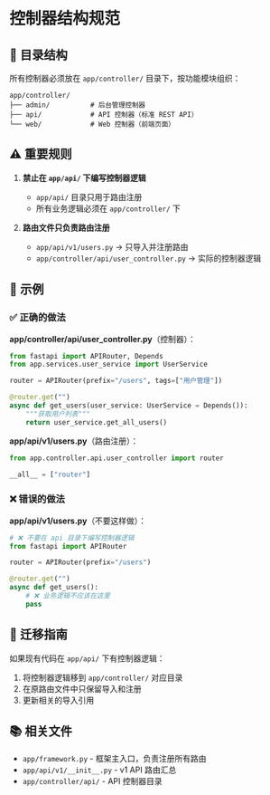 # 控制器结构规范

## 📁 目录结构

所有控制器必须放在 `app/controller/` 目录下，按功能模块组织：

```
app/controller/
├── admin/          # 后台管理控制器
├── api/            # API 控制器（标准 REST API）
└── web/            # Web 控制器（前端页面）
```

## ⚠️ 重要规则

1. **禁止在 `app/api/` 下编写控制器逻辑**
   - `app/api/` 目录只用于路由注册
   - 所有业务逻辑必须在 `app/controller/` 下

2. **路由文件只负责路由注册**
   - `app/api/v1/users.py` → 只导入并注册路由
   - `app/controller/api/user_controller.py` → 实际的控制器逻辑

## 📝 示例

### ✅ 正确的做法

**app/controller/api/user_controller.py**（控制器）：
```python
from fastapi import APIRouter, Depends
from app.services.user_service import UserService

router = APIRouter(prefix="/users", tags=["用户管理"])

@router.get("")
async def get_users(user_service: UserService = Depends()):
    """获取用户列表"""
    return user_service.get_all_users()
```

**app/api/v1/users.py**（路由注册）：
```python
from app.controller.api.user_controller import router

__all__ = ["router"]
```

### ❌ 错误的做法

**app/api/v1/users.py**（不要这样做）：
```python
# ❌ 不要在 api 目录下编写控制器逻辑
from fastapi import APIRouter

router = APIRouter(prefix="/users")

@router.get("")
async def get_users():
    # ❌ 业务逻辑不应该在这里
    pass
```

## 🔄 迁移指南

如果现有代码在 `app/api/` 下有控制器逻辑：

1. 将控制器逻辑移到 `app/controller/` 对应目录
2. 在原路由文件中只保留导入和注册
3. 更新相关的导入引用

## 📚 相关文件

- `app/framework.py` - 框架主入口，负责注册所有路由
- `app/api/v1/__init__.py` - v1 API 路由汇总
- `app/controller/api/` - API 控制器目录


